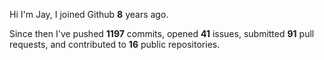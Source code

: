 Hi I'm Jay, I joined Github **8** years ago.

Since then I've pushed **1197** commits, opened **41** issues, submitted **91** pull requests, and contributed to **16** public repositories.
